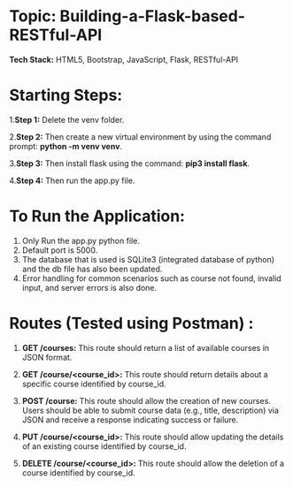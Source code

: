 # Topic: Building-a-Flask-based-RESTful-API

**Tech Stack:**  HTML5, Bootstrap, JavaScript, Flask, RESTful-API

# **Starting Steps:**

1.**Step 1:**  Delete the venv folder.

2.**Step 2:** Then create a new virtual environment by using the command prompt: **python -m venv venv**.

3.**Step 3:** Then install flask using the command: **pip3 install flask**.

4.**Step 4:** Then run the app.py file.


# **To Run the Application:**

1. Only Run the app.py python file.
2. Default port is 5000.
3. The database that is used is SQLite3 (integrated database of python) and the db file has also been updated.
4. Error handling for common scenarios such as course not found, invalid input, and server errors is also done.

# **Routes (Tested using Postman) :**

1. **GET /courses:** This route should return a list of available courses in JSON format.

2. **GET /course/<course_id>:** This route should return details about a specific course identified by course_id. 

3. **POST /course:** This route should allow the creation of new courses. Users should be able to submit course data (e.g., title, description) via JSON and receive a response indicating success or failure. 

4. **PUT /course/<course_id>:** This route should allow updating the details of an existing course identified by course_id. 

5. **DELETE /course/<course_id>:** This route should allow the deletion of a course identified by course_id.
